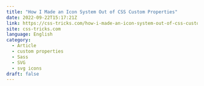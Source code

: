 ```yaml
---
title: "How I Made an Icon System Out of CSS Custom Properties"
date: 2022-09-22T15:17:21Z
link: https://css-tricks.com/how-i-made-an-icon-system-out-of-css-custom-properties/?utm_medium=RSS&utm_source=news.12bit.vn
site: css-tricks.com
language: English
category:
  - Article
  - custom properties
  - Sass
  - SVG
  - svg icons
draft: false
---
```


